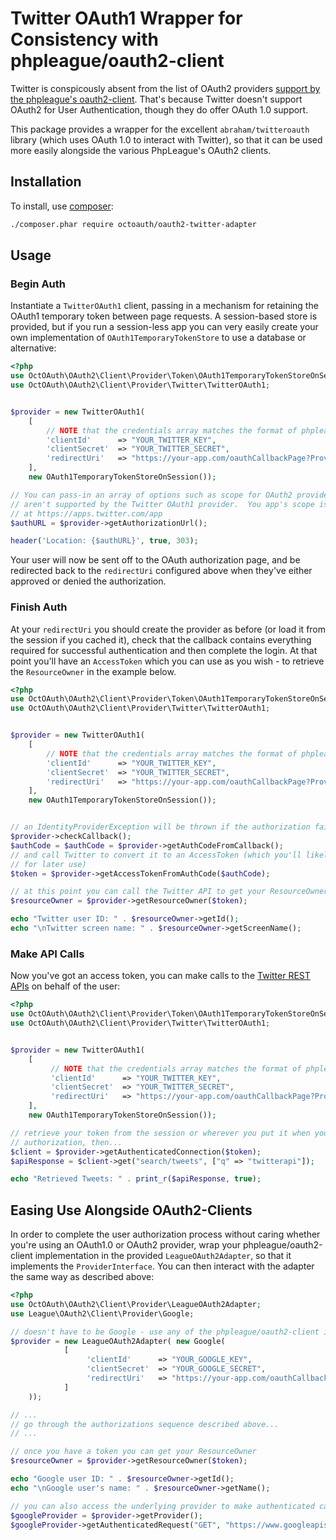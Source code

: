# Twitter OAuth1 Wrapper for Consistency with phpleague/oauth2-client

Twitter is conspicously absent from the list of OAuth2 providers [support by the phpleague's oauth2-client](https://github.com/thephpleague/oauth2-client/blob/master/docs/providers/thirdparty.md).  That's because Twitter doesn't support OAuth2 for User Authentication, though they do offer OAuth 1.0 support.  

This package provides a wrapper for the excellent `abraham/twitteroauth` library (which uses OAuth 1.0 to interact with Twitter), so that it can be used more easily alongside the various PhpLeague's OAuth2 clients.
 
 ## Installation
 
 To install, use [composer](https://getcomposer.org/):
 
```bash
./composer.phar require octoauth/oauth2-twitter-adapter
```

## Usage

### Begin Auth
Instantiate a `TwitterOAuth1` client, passing in a mechanism for retaining the OAuth1 temporary token between page requests.  A session-based store is provided, but if you run a session-less app you can very easily create your own implementation of `OAuth1TemporaryTokenStore` to use a database or alternative:

```php
<?php
use OctOAuth\OAuth2\Client\Provider\Token\OAuth1TemporaryTokenStoreOnSession;
use OctOAuth\OAuth2\Client\Provider\Twitter\TwitterOAuth1;


$provider = new TwitterOAuth1(
    [
        // NOTE that the credentials array matches the format of phpleague/oauth2-clients
        'clientId'      => "YOUR_TWITTER_KEY",
        'clientSecret'  => "YOUR_TWITTER_SECRET",
        'redirectUri'   => "https://your-app.com/oauthCallbackPage?Provider=Twitter",
    ],
    new OAuth1TemporaryTokenStoreOnSession());

// You can pass-in an array of options such as scope for OAuth2 providers, but they
// aren't supported by the Twitter OAuth1 provider.  You app's scope is configured
// at https://apps.twitter.com/app
$authURL = $provider->getAuthorizationUrl();

header('Location: {$authURL}', true, 303);
```

Your user will now be sent off to the OAuth authorization page, and be redirected back to the `redirectUri` configured above when they've either approved or denied the authorization.

### Finish Auth

At your `redirectUri` you should create the provider as before (or load it from the session if you cached it), check that the callback contains everything required for successful authentication and then complete the login.  At that point you'll have an `AccessToken` which you can use as you wish - to retrieve the `ResourceOwner` in the example below.
 
```php
<?php
use OctOAuth\OAuth2\Client\Provider\Token\OAuth1TemporaryTokenStoreOnSession;
use OctOAuth\OAuth2\Client\Provider\Twitter\TwitterOAuth1;


$provider = new TwitterOAuth1(
    [
        // NOTE that the credentials array matches the format of phpleague/oauth2-clients
        'clientId'      => "YOUR_TWITTER_KEY",
        'clientSecret'  => "YOUR_TWITTER_SECRET",
        'redirectUri'   => "https://your-app.com/oauthCallbackPage?Provider=Twitter",
    ],
    new OAuth1TemporaryTokenStoreOnSession());


// an IdentityProviderException will be thrown if the authorization failed
$provider->checkCallback();
$authCode = $authCode = $provider->getAuthCodeFromCallback();
// and call Twitter to convert it to an AccessToken (which you'll likely want to store somewhere
// for later use)
$token = $provider->getAccessTokenFromAuthCode($authCode);

// at this point you can call the Twitter API to get your ResourceOwner
$resourceOwner = $provider->getResourceOwner($token);

echo "Twitter user ID: " . $resourceOwner->getId();
echo "\nTwitter screen name: " . $resourceOwner->getScreenName();
```

### Make API Calls

Now you've got an access token, you can make calls to the [Twitter REST APIs](https://dev.twitter.com/rest/reference) on behalf of the user:

```php
<?php
use OctOAuth\OAuth2\Client\Provider\Token\OAuth1TemporaryTokenStoreOnSession;
use OctOAuth\OAuth2\Client\Provider\Twitter\TwitterOAuth1;


$provider = new TwitterOAuth1(
    [
         // NOTE that the credentials array matches the format of phpleague/oauth2-clients
         'clientId'      => "YOUR_TWITTER_KEY",
         'clientSecret'  => "YOUR_TWITTER_SECRET",
         'redirectUri'   => "https://your-app.com/oauthCallbackPage?Provider=Twitter",
    ],
    new OAuth1TemporaryTokenStoreOnSession());

// retrieve your token from the session or wherever you put it when you completed
// authorization, then...
$client = $provider->getAuthenticatedConnection($token);
$apiResponse = $client->get("search/tweets", ["q" => "twitterapi"]);

echo "Retrieved Tweets: " . print_r($apiResponse, true); 
```

## Easing Use Alongside OAuth2-Clients

In order to complete the user authorization process without caring whether you're using an OAuth1.0 or OAuth2 provider, wrap your phpleague/oauth2-client implementation in the provided `LeagueOAuth2Adapter`, so that it implements the `ProviderInterface`.  You can then interact with the adapter the same way as described above:

```php
<?php
use OctOAuth\OAuth2\Client\Provider\LeagueOAuth2Adapter;
use League\OAuth2\Client\Provider\Google;

// doesn't have to be Google - use any of the phpleague/oauth2-client implementations
$provider = new LeagueOAuth2Adapter( new Google(
            [
                 'clientId'      => "YOUR_GOOGLE_KEY",
                 'clientSecret'  => "YOUR_GOOGLE_SECRET",
                 'redirectUri'   => "https://your-app.com/oauthCallbackPage?Provider=Google",
            ]
    ));

// ...
// go through the authorizations sequence described above...
// ...

// once you have a token you can get your ResourceOwner
$resourceOwner = $provider->getResourceOwner($token);

echo "Google user ID: " . $resourceOwner->getId();
echo "\nGoogle user's name: " . $resourceOwner->getName();

// you can also access the underlying provider to make authenticated calls to the APIs
$googleProvider = $provider->getProvider();
$googleProvider->getAuthenticatedRequest("GET", "https://www.googleapis.com/plus/v1/people/me", $token);
```
